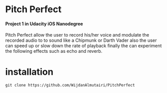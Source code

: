 # Pitch Perfect

#### Project 1 in Udacity iOS Nanodegree

Pitch Perfect allow the user to record his/her voice and modulate the recorded audio to to sound like a Chipmunk or Darth Vader also the user can speed up or slow down the rate of playback finally the can experiment the following effects such as echo and reverb.

# installation

`git clone https://github.com/WijdanAlmutairi/PitchPerfect`
